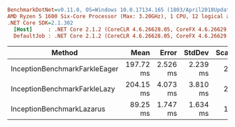 ``` ini

BenchmarkDotNet=v0.11.0, OS=Windows 10.0.17134.165 (1803/April2018Update/Redstone4)
AMD Ryzen 5 1600 Six-Core Processor (Max: 3.20GHz), 1 CPU, 12 logical and 6 physical cores
.NET Core SDK=2.1.302
  [Host]     : .NET Core 2.1.2 (CoreCLR 4.6.26628.05, CoreFX 4.6.26629.01), 64bit RyuJIT DEBUG
  DefaultJob : .NET Core 2.1.2 (CoreCLR 4.6.26628.05, CoreFX 4.6.26629.01), 64bit RyuJIT


```
|                        Method |      Mean |    Error |   StdDev | Scaled | ScaledSD |      Gen 0 |     Gen 1 |   Allocated |
|------------------------------ |----------:|---------:|---------:|-------:|---------:|-----------:|----------:|------------:|
| InceptionBenchmarkFarkleEager | 197.72 ms | 2.526 ms | 2.239 ms |   2.22 |     0.05 | 70000.0000 | 2000.0000 | 80080.37 KB |
|  InceptionBenchmarkFarkleLazy | 204.15 ms | 4.073 ms | 3.810 ms |   2.29 |     0.06 | 73000.0000 | 2000.0000 | 83619.43 KB |
|     InceptionBenchmarkLazarus |  89.25 ms | 1.747 ms | 1.634 ms |   1.00 |     0.00 |          - |         - |      1.3 KB |
